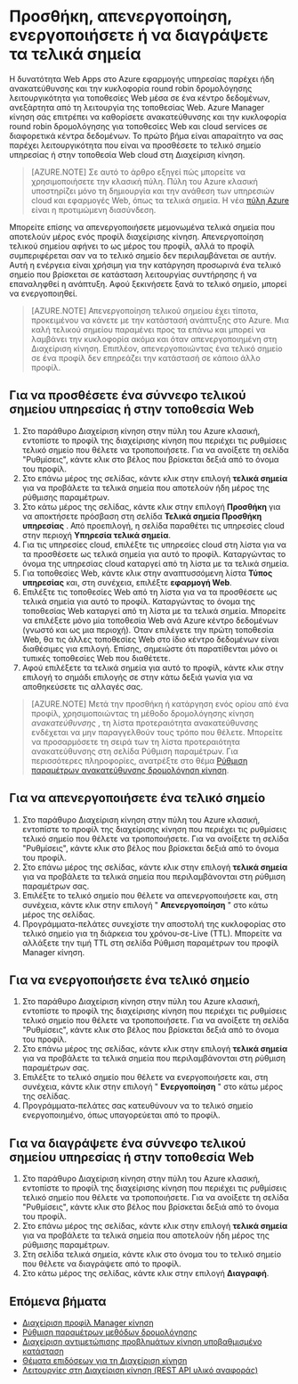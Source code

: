 <properties
    pageTitle="Διαχείριση τελικά σημεία στη Διαχείριση Azure κίνηση | Microsoft Azure"
    description="Σε αυτό το άρθρο θα σας βοηθήσει να Προσθήκη, κατάργηση, ενεργοποίηση και απενεργοποίηση τελικά σημεία από τη Διαχείριση Azure κίνηση."
    services="traffic-manager"
    documentationCenter=""
    authors="sdwheeler"
    manager="carmonm"
    editor=""
/>
<tags
    ms.service="traffic-manager"
    ms.devlang="na"
    ms.topic="get-started-article"
    ms.tgt_pltfrm="na"
    ms.workload="infrastructure-services"
    ms.date="10/11/2016"
    ms.author="sewhee"
/>

# <a name="add-disable-enable-or-delete-endpoints"></a>Προσθήκη, απενεργοποίηση, ενεργοποιήσετε ή να διαγράψετε τα τελικά σημεία

Η δυνατότητα Web Apps στο Azure εφαρμογής υπηρεσίας παρέχει ήδη ανακατεύθυνσης και την κυκλοφορία round robin δρομολόγησης λειτουργικότητα για τοποθεσίες Web μέσα σε ένα κέντρο δεδομένων, ανεξάρτητα από τη λειτουργία της τοποθεσίας Web. Azure Manager κίνηση σάς επιτρέπει να καθορίσετε ανακατεύθυνσης και την κυκλοφορία round robin δρομολόγησης για τοποθεσίες Web και cloud services σε διαφορετικά κέντρα δεδομένων. Το πρώτο βήμα είναι απαραίτητο να σας παρέχει λειτουργικότητα που είναι να προσθέσετε το τελικό σημείο υπηρεσίας ή στην τοποθεσία Web cloud στη Διαχείριση κίνηση.

>[AZURE.NOTE]  Σε αυτό το άρθρο εξηγεί πώς μπορείτε να χρησιμοποιήσετε την κλασική πύλη. Πύλη του Azure κλασική υποστηρίζει μόνο τη δημιουργία και την ανάθεση των υπηρεσιών cloud και εφαρμογές Web, όπως τα τελικά σημεία. Η νέα [πύλη Azure](https://portal.azure.com) είναι η προτιμώμενη διασύνδεση.

Μπορείτε επίσης να απενεργοποιήσετε μεμονωμένα τελικά σημεία που αποτελούν μέρος ενός προφίλ διαχείρισης κίνηση. Απενεργοποίηση τελικού σημείου αφήνει το ως μέρος του προφίλ, αλλά το προφίλ συμπεριφέρεται σαν να το τελικό σημείο δεν περιλαμβάνεται σε αυτήν. Αυτή η ενέργεια είναι χρήσιμη για την κατάργηση προσωρινά ένα τελικό σημείο που βρίσκεται σε κατάσταση λειτουργίας συντήρησης ή να επαναληφθεί η ανάπτυξη. Αφού ξεκινήσετε ξανά το τελικό σημείο, μπορεί να ενεργοποιηθεί.

>[AZURE.NOTE] Απενεργοποίηση τελικού σημείου έχει τίποτα, προκειμένου να κάνετε με την κατάστασή ανάπτυξης στο Azure. Μια καλή τελικού σημείου παραμένει προς τα επάνω και μπορεί να λαμβάνει την κυκλοφορία ακόμα και όταν απενεργοποιημένη στη Διαχείριση κίνηση. Επιπλέον, απενεργοποιώντας ένα τελικό σημείο σε ένα προφίλ δεν επηρεάζει την κατάστασή σε κάποιο άλλο προφίλ.

## <a name="to-add-a-cloud-service-or-website-endpoint"></a>Για να προσθέσετε ένα σύννεφο τελικού σημείου υπηρεσίας ή στην τοποθεσία Web

1. Στο παράθυρο Διαχείριση κίνηση στην πύλη του Azure κλασική, εντοπίστε το προφίλ της διαχείρισης κίνηση που περιέχει τις ρυθμίσεις τελικό σημείο που θέλετε να τροποποιήσετε. Για να ανοίξετε τη σελίδα "Ρυθμίσεις", κάντε κλικ στο βέλος που βρίσκεται δεξιά από το όνομα του προφίλ.
2. Στο επάνω μέρος της σελίδας, κάντε κλικ στην επιλογή **τελικά σημεία** για να προβάλετε τα τελικά σημεία που αποτελούν ήδη μέρος της ρύθμισης παραμέτρων.
3. Στο κάτω μέρος της σελίδας, κάντε κλικ στην επιλογή **Προσθήκη** για να αποκτήσετε πρόσβαση στη σελίδα **Τελικά σημεία Προσθήκη υπηρεσίας** . Από προεπιλογή, η σελίδα παραθέτει τις υπηρεσίες cloud στην περιοχή **Υπηρεσία τελικά σημεία**.
4. Για τις υπηρεσίες cloud, επιλέξτε τις υπηρεσίες cloud στη λίστα για να τα προσθέσετε ως τελικά σημεία για αυτό το προφίλ. Καταργώντας το όνομα της υπηρεσίας cloud καταργεί από τη λίστα με τα τελικά σημεία.
5. Για τοποθεσίες Web, κάντε κλικ στην αναπτυσσόμενη λίστα **Τύπος υπηρεσίας** και, στη συνέχεια, επιλέξτε **εφαρμογή Web**.
6. Επιλέξτε τις τοποθεσίες Web από τη λίστα για να τα προσθέσετε ως τελικά σημεία για αυτό το προφίλ. Καταργώντας το όνομα της τοποθεσίας Web καταργεί από τη λίστα με τα τελικά σημεία. Μπορείτε να επιλέξετε μόνο μία τοποθεσία Web ανά Azure κέντρο δεδομένων (γνωστό και ως μια περιοχή). Όταν επιλέγετε την πρώτη τοποθεσία Web, θα τις άλλες τοποθεσίες Web στο ίδιο κέντρο δεδομένων είναι διαθέσιμες για επιλογή. Επίσης, σημειώστε ότι παρατίθενται μόνο οι τυπικές τοποθεσίες Web που διαθέτετε.
7. Αφού επιλέξετε τα τελικά σημεία για αυτό το προφίλ, κάντε κλικ στην επιλογή το σημάδι επιλογής σε στην κάτω δεξιά γωνία για να αποθηκεύσετε τις αλλαγές σας.

>[AZURE.NOTE] Μετά την προσθήκη ή κατάργηση ενός ορίου από ένα προφίλ, χρησιμοποιώντας τη μέθοδο δρομολόγησης κίνηση *ανακατεύθυνσης* , τη λίστα προτεραιότητα ανακατεύθυνσης ενδέχεται να μην παραγγελθούν τους τρόπο που θέλετε. Μπορείτε να προσαρμόσετε τη σειρά των τη λίστα προτεραιότητα ανακατεύθυνσης στη σελίδα Ρύθμιση παραμέτρων. Για περισσότερες πληροφορίες, ανατρέξτε στο θέμα [Ρύθμιση παραμέτρων ανακατεύθυνσης δρομολόγηση κίνηση](traffic-manager-configure-failover-routing-method.md).

## <a name="to-disable-an-endpoint"></a>Για να απενεργοποιήσετε ένα τελικό σημείο

1. Στο παράθυρο Διαχείριση κίνηση στην πύλη του Azure κλασική, εντοπίστε το προφίλ της διαχείρισης κίνηση που περιέχει τις ρυθμίσεις τελικό σημείο που θέλετε να τροποποιήσετε. Για να ανοίξετε τη σελίδα "Ρυθμίσεις", κάντε κλικ στο βέλος που βρίσκεται δεξιά από το όνομα του προφίλ.
2. Στο επάνω μέρος της σελίδας, κάντε κλικ στην επιλογή **τελικά σημεία** για να προβάλετε τα τελικά σημεία που περιλαμβάνονται στη ρύθμιση παραμέτρων σας.
3. Επιλέξτε το τελικό σημείο που θέλετε να απενεργοποιήσετε και, στη συνέχεια, κάντε κλικ στην επιλογή " **Απενεργοποίηση** " στο κάτω μέρος της σελίδας.
4. Προγράμματα-πελάτες συνεχίστε την αποστολή της κυκλοφορίας στο τελικό σημείο για τη διάρκεια του χρόνου-σε-Live (TTL). Μπορείτε να αλλάξετε την τιμή TTL στη σελίδα Ρύθμιση παραμέτρων του προφίλ Manager κίνηση.

## <a name="to-enable-an-endpoint"></a>Για να ενεργοποιήσετε ένα τελικό σημείο

1. Στο παράθυρο Διαχείριση κίνηση στην πύλη του Azure κλασική, εντοπίστε το προφίλ της διαχείρισης κίνηση που περιέχει τις ρυθμίσεις τελικό σημείο που θέλετε να τροποποιήσετε. Για να ανοίξετε τη σελίδα "Ρυθμίσεις", κάντε κλικ στο βέλος που βρίσκεται δεξιά από το όνομα του προφίλ.
2. Στο επάνω μέρος της σελίδας, κάντε κλικ στην επιλογή **τελικά σημεία** για να προβάλετε τα τελικά σημεία που περιλαμβάνονται στη ρύθμιση παραμέτρων σας.
3. Επιλέξτε το τελικό σημείο που θέλετε να ενεργοποιήσετε και, στη συνέχεια, κάντε κλικ στην επιλογή " **Ενεργοποίηση** " στο κάτω μέρος της σελίδας.
4. Προγράμματα-πελάτες σας κατευθύνουν να το τελικό σημείο ενεργοποιημένο, όπως υπαγορεύεται από το προφίλ.

## <a name="to-delete-a-cloud-service-or-website-endpoint"></a>Για να διαγράψετε ένα σύννεφο τελικού σημείου υπηρεσίας ή στην τοποθεσία Web

1. Στο παράθυρο Διαχείριση κίνηση στην πύλη του Azure κλασική, εντοπίστε το προφίλ της διαχείρισης κίνηση που περιέχει τις ρυθμίσεις τελικό σημείο που θέλετε να τροποποιήσετε. Για να ανοίξετε τη σελίδα "Ρυθμίσεις", κάντε κλικ στο βέλος που βρίσκεται δεξιά από το όνομα του προφίλ.
2. Στο επάνω μέρος της σελίδας, κάντε κλικ στην επιλογή **τελικά σημεία** για να προβάλετε τα τελικά σημεία που αποτελούν ήδη μέρος της ρύθμισης παραμέτρων.
3. Στη σελίδα τελικά σημεία, κάντε κλικ στο όνομα του το τελικό σημείο που θέλετε να διαγράψετε από το προφίλ.
4. Στο κάτω μέρος της σελίδας, κάντε κλικ στην επιλογή **Διαγραφή**.

## <a name="next-steps"></a>Επόμενα βήματα

* [Διαχείριση προφίλ Manager κίνηση](traffic-manager-manage-profiles.md)
* [Ρύθμιση παραμέτρων μεθόδων δρομολόγησης](traffic-manager-configure-routing-method.md)
* [Διαχείριση αντιμετώπισης προβλημάτων κίνηση υποβαθμισμένο κατάσταση](traffic-manager-troubleshooting-degraded.md)
* [Θέματα επιδόσεων για τη Διαχείριση κίνηση](traffic-manager-performance-considerations.md)
* [Λειτουργίες στη Διαχείριση κίνηση (REST API υλικό αναφοράς)](http://go.microsoft.com/fwlink/p/?LinkID=313584)
